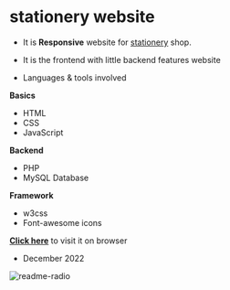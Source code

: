 # stationery website
- It is **Responsive** website for [stationery](https://yohanaandrew-tz.github.io/stationery/) shop.
- It is the frontend with little backend features website

- Languages & tools involved

**Basics**
- HTML
- CSS
- JavaScript

**Backend**
- PHP
- MySQL Database

**Framework**
- w3css
- Font-awesome icons

**[Click here](https://yohanaandrew-tz.github.io/stationery/)** to visit it on browser

- December 2022





![readme-radio](https://user-images.githubusercontent.com/100519097/210131191-06908824-e527-462a-8dd9-215b5190637a.png)
